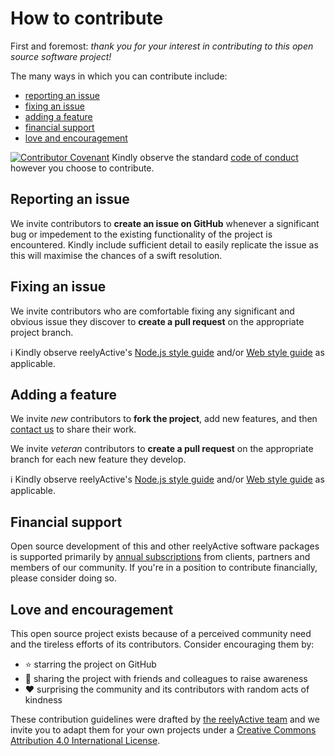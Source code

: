 How to contribute
=================

First and foremost: _thank you for your interest in contributing to this open source software project!_

The many ways in which you can contribute include:
- [reporting an issue](#reporting-an-issue)
- [fixing an issue](#fixing-an-issue)
- [adding a feature](#adding-a-feature)
- [financial support](#financial-support)
- [love and encouragement](#love-and-encouragement)

[![Contributor Covenant](https://img.shields.io/badge/Contributor%20Covenant-2.0-4baaaa.svg)](CODE_OF_CONDUCT.md)
Kindly observe the standard [code of conduct](CODE_OF_CONDUCT.md) however you choose to contribute.


Reporting an issue
------------------

We invite contributors to __create an issue on GitHub__ whenever a significant bug or impedement to the existing functionality of the project is encountered.  Kindly include sufficient detail to easily replicate the issue as this will maximise the chances of a swift resolution.


Fixing an issue
---------------

We invite contributors who are comfortable fixing any significant and obvious issue they discover to __create a pull request__ on the appropriate project branch.

:information_source: Kindly observe reelyActive's [Node.js style guide](https://github.com/reelyactive/node-style-guide) and/or [Web style guide](https://github.com/reelyactive/web-style-guide) as applicable.


Adding a feature
----------------

We invite _new_ contributors to __fork the project__, add new features, and then [contact us](https://www.reelyactive.com/contact/) to share their work.

We invite _veteran_ contributors to __create a pull request__ on the appropriate branch for each new feature they develop.

:information_source: Kindly observe reelyActive's [Node.js style guide](https://github.com/reelyactive/node-style-guide) and/or [Web style guide](https://github.com/reelyactive/web-style-guide) as applicable.


Financial support
-----------------

Open source development of this and other reelyActive software packages is supported primarily by [annual subscriptions](https://www.reelyactive.com/pricing/) from clients, partners and members of our community.  If you're in a position to contribute financially, please consider doing so.


Love and encouragement
----------------------

This open source project exists because of a perceived community need and the tireless efforts of its contributors.  Consider encouraging them by:
- :star: starring the project on GitHub
- :busts_in_silhouette: sharing the project with friends and colleagues to raise awareness
- :heart: surprising the community and its contributors with random acts of kindness


These contribution guidelines were drafted by [the reelyActive team](https://reelyactive.com/team/) and we invite you to adapt them for your own projects under a [Creative Commons Attribution 4.0 International License](https://creativecommons.org/licenses/by/4.0/).
